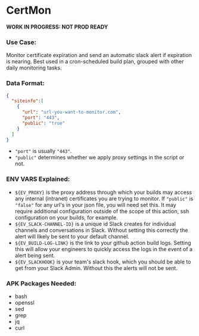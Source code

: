 # CertMon
**WORK IN PROGRESS: NOT PROD READY**
### Use Case:
Monitor certificate expiration and send an automatic slack alert if expiration is nearing.
Best used in a cron-scheduled build plan, grouped with other daily monitoring tasks.

### Data Format:
```json
{
  "siteinfo":[
    {
      "url": "url-you-want-to-monitor.com",
      "port": "443",
      "public": "true"
    }
  ]
}
```
* `"port"` is usually `"443"`.
* `"public"` determines whether we apply proxy settings in the script or not.

 ### ENV VARS Explained:
 * `${EV_PROXY}` is the proxy address through which your builds may access any internal (intranet) certificates you are trying to monitor. If `"public"` is `"false"` for any url's in your json file, you will need set this. It may require additional configuration outside of the scope of this action, ssh configuration on your builds, for example.
 * `${EV_SLACK-CHANNEL-ID}` is a unique id Slack creates for individual channels and conversations in Slack. Without setting this correctly the alert will likely be sent to your default channel.
* `${EV_BUILD-LOG-LINK}` is the link to your github action build logs. Setting this will allow your engineers to quickly access the logs in the event of a alert being sent.
* `${EV_SLACKHOOK}` is your team's slack hook, which you should be able to get from your Slack Admin. Without this the alerts will not be sent.

### APK Packages Needed:
* bash
* openssl
* sed
* grep
* jq
* curl

